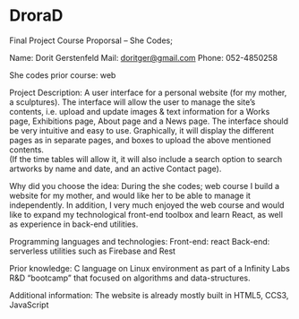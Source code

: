 # DroraD
Final Project Course Proporsal – She Codes;

Name: Dorit Gerstenfeld	Mail: doritger@gmail.com 	Phone: 052-4850258

She codes prior course: web

Project Description:
A user interface for a personal website (for my mother, a sculptures).
The interface will allow the user to manage the site’s contents, i.e. upload and update images & text information for a Works page, Exhibitions page, About page and a News page.
The interface should be very intuitive and easy to use.
Graphically, it will display the different pages as in separate pages, and boxes to upload the above mentioned contents.   
(If the time tables will allow it, it will also include a search option to search artworks by name and date, and an active Contact page).

Why did you choose the idea:
During the she codes; web course I build a website for my mother, and would like her to be able to manage it independently. 
In addition, I very much enjoyed the web course and would like to expand my technological front-end toolbox and learn React, as well as experience in back-end utilities. 

Programming languages and technologies:
Front-end: react
Back-end: serverless utilities such as Firebase and Rest

Prior knowledge:
C language on Linux environment as part of a Infinity Labs R&D “bootcamp” that focused on algorithms and data-structures.  

Additional information:
The website is already mostly built in HTML5, CCS3, JavaScript 
